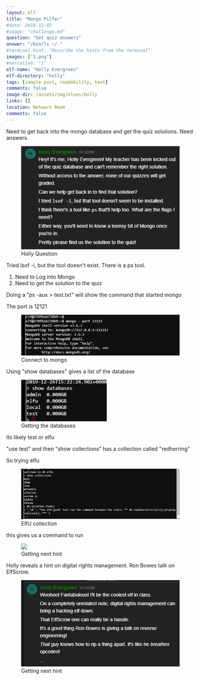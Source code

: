 ```yaml
---
layout: elf
title: "Mongo Pilfer"
#date: 2018-12-03
#image: "challenge.md"
question: "Get quiz answers"
answer: "/bin/ls ~/."
#terminal-hint: "Describe the hints from the terminal"
images: ["1.png"]
#narrative: "1"
elf-name: "Holly Evergreen"
elf-directory: "holly"
tags: [sample post, readability, test]
comments: false
image-dir: /assets/img/elves/holly
links: []
location: Netwars Room
comments: false
---
```


Need to get back into the mongo database and get the quiz solutions.  Need answers.


<figure>
	<img src="/assets/img/elves/holly/question.jpg">
	<figcaption>Holly Question</figcaption>
</figure>

Tried lsof -i, but the tool doesn't exist.  There is a ps tool.  

1) Need to Log into Mongo
2) Need to get the solution to the quiz

Doing a "ps -aux > test.txt" will show the command that started mongo

The port is 12121


<figure>
	<img src="/assets/img/elves/holly/2.jpg">
	<figcaption>Connect to mongo</figcaption>
</figure>

Using "show databases" gives a list of the database

<figure>
	<img src="/assets/img/elves/holly/3.jpg">
	<figcaption>Getting the databases</figcaption>
</figure>

Its likely test or elfu

"use test" and then "show collections" has a collection called "redherring"

So trying elfu


<figure>
	<img src="/assets/img/elves/holly/4.jpg">
	<figcaption>ElfU collection</figcaption>
</figure>

this gives us a command to run


<figure>
	<img src="/assets/img/elves/holly/success.jpg">
	<figcaption>Getting next hint</figcaption>
</figure>

Holly reveals a hint on digital rights management.  Ron Bowes talk on ElfScrow.  

<figure>
	<img src="/assets/img/elves/holly/hint.jpg">
	<figcaption>Getting next hint</figcaption>
</figure>